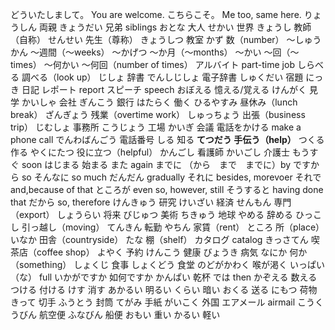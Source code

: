 どういたしまして。 You are welcome.
こちらこそ。 Me too, same here.
りょうしん          両親
きょうだい          兄弟    siblings
おとな              大人
せかい              世界
きょうし            教師（自称）
せんせい            先生（尊称）
きょうしつ          教室
かず                数（number）
～しゅうかん        ～週間（～weeks）
～かげつ            ～か月（～months）
～かい             ～回（～times）
～何かい            ～何回（number of times）
アルバイト          part-time job
しらべる            調べる（look up）
じしょ              辞書
でんしじしょ        電子辞書
しゅくだい          宿題
にっき              日記
レポート            report
スピーチ            speech
おぼえる            憶える/覚える
けんがく            見学
かいしゃ            会社
ぎんこう            銀行
はたらく            働く
ひるやすみ          昼休み（lunch break）
ざんぎょう          残業（overtime work）
しゅっちょう        出張（business trip）
じむしょ            事務所
こうじょう          工場
かいぎ              会議
電話をかける        make a phone call
でんわばんごう      電話番号
しる               知る
**てつだう           手伝う（help）**
つくる             作る
やくにたつ          役に立つ（helpful）
かんごし            看護師
かいごし            介護士
もうすぐ            soon
はじまる            始まる
また                again
までに              （から　まで　までに）by
ですから             so
そんなに             so much
だんだん             gradually
それに              besides, morevoer
それで              and,because of that
ところが            even so, however, still
そうすると          having done that
だから              so, therefore
けんきゅう          研究
けいざい            経済
せんもん            専門（export）
しょうらい          将来
びじゅつ            美術
ちきゅう            地球
やめる              辞める
ひっこし            引っ越し（moving）
てんきん            転勤
やちん              家賃（rent）
ところ              所（place）
いなか              田舎（countryside）
たな                棚（shelf）
カタログ            catalog
きっさてん          喫茶店（coffee shop）
よやく              予約
けんこう            健康
びょうき            病気
なにか              何か（something）
しょくじ            食事
しょくどう          食堂
のどがかわく        喉が渇く
いっぱい（な）       full
いかがですか        如何ですか
かんぱい            乾杯
では                then
かぞえる            数える
つける              付ける
けす                消す
あかるい            明るい
くらい              暗い
おくる              送る
にもつ              荷物
きって              切手
ふうとう            封筒
てがみ              手紙
がいこく            外国
エアメール          airmail
こうくうびん        航空便
ふなびん            船便
おもい             重い
かるい             軽い